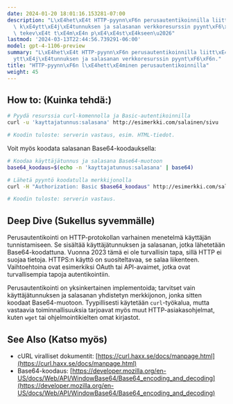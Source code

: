 ```yaml
---
date: 2024-01-20 18:01:16.153281-07:00
description: "L\xE4het\xE4t HTTP-pyynn\xF6n perusautentikoinnilla liitt\xE4\xE4ksesi\
  \ k\xE4ytt\xE4j\xE4tunnuksen ja salasanan verkkoresurssin pyynt\xF6\xF6n. Koodarit\
  \ tekev\xE4t t\xE4m\xE4n p\xE4\xE4st\xE4kseen\u2026"
lastmod: '2024-03-13T22:44:56.739291-06:00'
model: gpt-4-1106-preview
summary: "L\xE4het\xE4t HTTP-pyynn\xF6n perusautentikoinnilla liitt\xE4\xE4ksesi k\xE4\
  ytt\xE4j\xE4tunnuksen ja salasanan verkkoresurssin pyynt\xF6\xF6n."
title: "HTTP-pyynn\xF6n l\xE4hett\xE4minen perusautentikoinnilla"
weight: 45
---
```


## How to: (Kuinka tehdä:)
```Bash
# Pyydä resurssia curl-komennolla ja Basic-autentikoinnilla
curl -u 'kayttajatunnus:salasana' http://esimerkki.com/salainen/sivu

# Koodin tuloste: serverin vastaus, esim. HTML-tiedot.
```

Voit myös koodata salasanan Base64-koodauksella:
```Bash
# Koodaa käyttäjätunnus ja salasana Base64-muotoon
base64_koodaus=$(echo -n 'kayttajatunnus:salasana' | base64)

# Lähetä pyyntö koodatulla merkkijonolla
curl -H "Authorization: Basic $base64_koodaus" http://esimerkki.com/salainen/sivu

# Koodin tuloste: serverin vastaus.
```

## Deep Dive (Sukellus syvemmälle)
Perusautentikointi on HTTP-protokollan varhainen menetelmä käyttäjän tunnistamiseen. Se sisältää käyttäjätunnuksen ja salasanan, jotka lähetetään Base64-koodattuna. Vuonna 2023 tämä ei ole turvallisin tapa, sillä HTTP ei suojaa tietoja. HTTPS:n käyttö on suositeltavaa, se salaa liikenteen. Vaihtoehtoina ovat esimerkiksi OAuth tai API-avaimet, jotka ovat turvallisempia tapoja autentikointiin.

Perusautentikointi on yksinkertainen implementoida; tarvitset vain käyttäjätunnuksen ja salasanan yhdistetyn merkkijonon, jonka sitten koodaat Base64-muotoon. Tyypillisesti käytetään `curl`-työkalua, mutta vastaavia toiminnallisuuksia tarjoavat myös muut HTTP-asiakasohjelmat, kuten `wget` tai ohjelmointikielten omat kirjastot.

## See Also (Katso myös)
- cURL viralliset dokumentit: [https://curl.haxx.se/docs/manpage.html](https://curl.haxx.se/docs/manpage.html)
- Base64-koodaus: [https://developer.mozilla.org/en-US/docs/Web/API/WindowBase64/Base64_encoding_and_decoding](https://developer.mozilla.org/en-US/docs/Web/API/WindowBase64/Base64_encoding_and_decoding)
